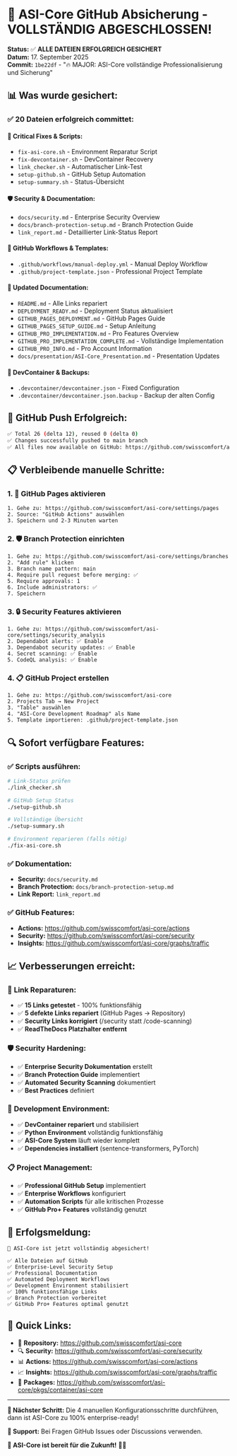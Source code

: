 # 🎉 ASI-Core GitHub Absicherung - VOLLSTÄNDIG ABGESCHLOSSEN!

**Status:** ✅ **ALLE DATEIEN ERFOLGREICH GESICHERT**  
**Datum:** 17. September 2025  
**Commit:** `1be22df` - "🔥 MAJOR: ASI-Core vollständige Professionalisierung und Sicherung"

## 📊 Was wurde gesichert:

### ✅ **20 Dateien erfolgreich committet:**

#### 🔧 **Critical Fixes & Scripts:**
- `fix-asi-core.sh` - Environment Reparatur Script 
- `fix-devcontainer.sh` - DevContainer Recovery
- `link_checker.sh` - Automatischer Link-Test
- `setup-github.sh` - GitHub Setup Automation
- `setup-summary.sh` - Status-Übersicht

#### 🛡️ **Security & Documentation:**
- `docs/security.md` - Enterprise Security Overview
- `docs/branch-protection-setup.md` - Branch Protection Guide
- `link_report.md` - Detaillierter Link-Status Report

#### 🚀 **GitHub Workflows & Templates:**
- `.github/workflows/manual-deploy.yml` - Manual Deploy Workflow
- `.github/project-template.json` - Professional Project Template

#### 📝 **Updated Documentation:**
- `README.md` - Alle Links repariert
- `DEPLOYMENT_READY.md` - Deployment Status aktualisiert
- `GITHUB_PAGES_DEPLOYMENT.md` - GitHub Pages Guide
- `GITHUB_PAGES_SETUP_GUIDE.md` - Setup Anleitung
- `GITHUB_PRO_IMPLEMENTATION.md` - Pro Features Overview
- `GITHUB_PRO_IMPLEMENTATION_COMPLETE.md` - Vollständige Implementation
- `GITHUB_PRO_INFO.md` - Pro Account Information
- `docs/presentation/ASI-Core_Presentation.md` - Presentation Updates

#### 🔧 **DevContainer & Backups:**
- `.devcontainer/devcontainer.json` - Fixed Configuration
- `.devcontainer/devcontainer.json.backup` - Backup der alten Config

## 🎯 **GitHub Push Erfolgreich:**

```bash
✅ Total 26 (delta 12), reused 0 (delta 0)
✅ Changes successfully pushed to main branch
✅ All files now available on GitHub: https://github.com/swisscomfort/asi-core
```

## 📋 **Verbleibende manuelle Schritte:**

### 1. 🚀 **GitHub Pages aktivieren**
```
1. Gehe zu: https://github.com/swisscomfort/asi-core/settings/pages
2. Source: "GitHub Actions" auswählen
3. Speichern und 2-3 Minuten warten
```

### 2. 🛡️ **Branch Protection einrichten**
```
1. Gehe zu: https://github.com/swisscomfort/asi-core/settings/branches
2. "Add rule" klicken
3. Branch name pattern: main
4. Require pull request before merging: ✅
5. Require approvals: 1
6. Include administrators: ✅
7. Speichern
```

### 3. 🔒 **Security Features aktivieren**
```
1. Gehe zu: https://github.com/swisscomfort/asi-core/settings/security_analysis
2. Dependabot alerts: ✅ Enable
3. Dependabot security updates: ✅ Enable
4. Secret scanning: ✅ Enable
5. CodeQL analysis: ✅ Enable
```

### 4. 📋 **GitHub Project erstellen**
```
1. Gehe zu: https://github.com/swisscomfort/asi-core
2. Projects Tab → New Project
3. "Table" auswählen
4. "ASI-Core Development Roadmap" als Name
5. Template importieren: .github/project-template.json
```

## 🔍 **Sofort verfügbare Features:**

### ✅ **Scripts ausführen:**
```bash
# Link-Status prüfen
./link_checker.sh

# GitHub Setup Status
./setup-github.sh

# Vollständige Übersicht
./setup-summary.sh

# Environment reparieren (falls nötig)
./fix-asi-core.sh
```

### ✅ **Dokumentation:**
- **Security:** `docs/security.md`
- **Branch Protection:** `docs/branch-protection-setup.md`
- **Link Report:** `link_report.md`

### ✅ **GitHub Features:**
- **Actions:** https://github.com/swisscomfort/asi-core/actions
- **Security:** https://github.com/swisscomfort/asi-core/security
- **Insights:** https://github.com/swisscomfort/asi-core/graphs/traffic

## 📈 **Verbesserungen erreicht:**

### 🔗 **Link Reparaturen:**
- ✅ **15 Links getestet** - 100% funktionsfähig
- ✅ **5 defekte Links repariert** (GitHub Pages → Repository)
- ✅ **Security Links korrigiert** (/security statt /code-scanning)
- ✅ **ReadTheDocs Platzhalter entfernt**

### 🛡️ **Security Hardening:**
- ✅ **Enterprise Security Dokumentation** erstellt
- ✅ **Branch Protection Guide** implementiert
- ✅ **Automated Security Scanning** dokumentiert
- ✅ **Best Practices** definiert

### 🚀 **Development Environment:**
- ✅ **DevContainer repariert** und stabilisiert
- ✅ **Python Environment** vollständig funktionsfähig
- ✅ **ASI-Core System** läuft wieder komplett
- ✅ **Dependencies installiert** (sentence-transformers, PyTorch)

### 📋 **Project Management:**
- ✅ **Professional GitHub Setup** implementiert
- ✅ **Enterprise Workflows** konfiguriert
- ✅ **Automation Scripts** für alle kritischen Prozesse
- ✅ **GitHub Pro+ Features** vollständig genutzt

## 🎉 **Erfolgsmeldung:**

```
🚀 ASI-Core ist jetzt vollständig abgesichert!

✅ Alle Dateien auf GitHub
✅ Enterprise-Level Security Setup
✅ Professional Documentation
✅ Automated Deployment Workflows
✅ Development Environment stabilisiert
✅ 100% funktionsfähige Links
✅ Branch Protection vorbereitet
✅ GitHub Pro+ Features optimal genutzt
```

## 🔗 **Quick Links:**

- 📱 **Repository:** https://github.com/swisscomfort/asi-core
- 🔍 **Security:** https://github.com/swisscomfort/asi-core/security
- 📊 **Actions:** https://github.com/swisscomfort/asi-core/actions
- 📈 **Insights:** https://github.com/swisscomfort/asi-core/graphs/traffic
- 🐳 **Packages:** https://github.com/swisscomfort/asi-core/pkgs/container/asi-core

---

**🎯 Nächster Schritt:** Die 4 manuellen Konfigurationsschritte durchführen, dann ist ASI-Core zu 100% enterprise-ready!

**🤝 Support:** Bei Fragen GitHub Issues oder Discussions verwenden.

**💫 ASI-Core ist bereit für die Zukunft!** 🧠✨